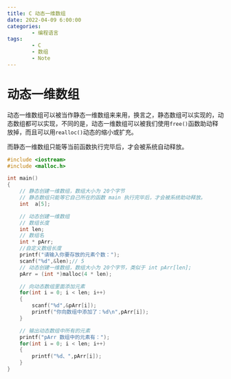 ```yaml
---
title: C 动态一维数组
date: 2022-04-09 6:00:00
categories:
        - 编程语言
tags:
        - C
        - 数组
        - Note
---
```


# 动态一维数组

动态一维数组可以被当作静态一维数组来来用，换言之，静态数组可以实现的，动态数组都可以实现，不同的是，动态一维数组可以被我们使用`free()`函数助动释放掉，而且可以用`realloc()`动态的缩小或扩充。

而静态一维数组只能等当前函数执行完毕后，才会被系统自动释放。

```c
#include <iostream>
#include <malloc.h>

int main()
{
    // 静态创建一维数组，数组大小为 20个字节
    // 静态数组只能等它自己所在的函数 main 执行完毕后，才会被系统助动释放。
    int  a[5];

    // 动态创建一维数组
    // 数组长度
    int len;
    // 数组名
    int * pArr;
    //自定义数组长度
    printf("请输入你要存放的元素个数：");
    scanf("%d",&len);// 5
    // 动态创建一维数组，数组大小为 20个字节，类似于 int pArr[len];
    pArr = (int *)malloc(4 * len);

    // 向动态数组里面添加元素
    for(int i = 0; i < len; i++)
    {
        scanf("%d",&pArr[i]);
        printf("你向数组中添加了：%d\n",pArr[i]);
    }

    // 输出动态数组中所有的元素
    printf("pArr 数组中的元素有：");
    for(int i = 0; i < len; i++)
    {
        printf("%d、",pArr[i]);
    }
}

```
